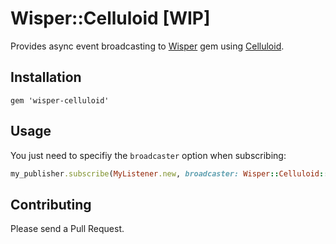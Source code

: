 # Wisper::Celluloid [WIP]

Provides async event broadcasting to
[Wisper](https://github.com/krisleech/wisper) gem using
[Celluloid](https://github.com/celluloid/celluloid).

## Installation

    gem 'wisper-celluloid'

## Usage

You just need to specifiy the `broadcaster` option when subscribing:

```ruby
my_publisher.subscribe(MyListener.new, broadcaster: Wisper::Celluloid::CelluloidBroadcaster.new)
```

## Contributing

Please send a Pull Request.

